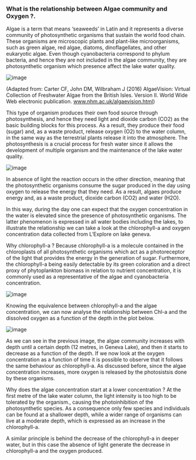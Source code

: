 ### What is the relationship between Algae community and Oxygen ?.

Algae is a term that means ‘seaweeds’ in Latin and it represents a diverse community of photosynthetic organisms that sustain the world food chain. These organisms are microscopic plants and plant-like microorganisms, such as green algae, red algae, diatoms, dinoflagellates, and other eukaryotic algae. Even though cyanobacteria correspond to phylum bacteria, and hence they are not included in the algae community, they are photosynthetic organism which presence affect the lake water quality. 

![image](https://user-images.githubusercontent.com/91272237/146443186-71ad017a-59a2-4381-90a8-b00a3aac6789.png)

(Adapted from: Carter CF, John DM, Wilbraham J (2016) AlgaeVision: Virtual Collection of Freshwater Algae from the British Isles. Version II. World Wide Web electronic publication. www.nhm.ac.uk/algaevision.html)


This type of organism produces their own food source through photosynthesis, and hence  they need  light and dioxide carbon (CO2) as the basic building blocks for this process. As a result, they produce their food (sugar) and, as a waste product,  release oxygen (O2) to the water column, in the same way as the terrestrial plants release it into the atmosphere. The photosynthesis is a crucial process for fresh water since it allows the development of multiple organism and the maintenance of the lake water quality. 

![image](https://user-images.githubusercontent.com/91272237/146443224-dfe70bdb-6e82-46d6-ae52-a0b5e55e1549.png)


In absence of light the reaction occurs in the other direction, meaning that the photosynthetic organisms consume the sugar produced in the day using oxygen to release the energy that they need. As a result, algaes produce energy and, as a waste product, dioxide carbon (CO2) and water (H2O). 
	
In this way, during the day one can expect that the oxygen concentration in the water is elevated since the presence of photosynthetic organisms. The latter phenomenon is expressed in all water bodies including the lakes, to illustrate the relationship we can take a look at the chlorophyll-a and oxygen concentration data collected from L’Explore on lake geneva.

Why chlorophyll-a ? Because chlorophyll-a is a molecule contained in the chloroplasts of all photosynthetic organisms which act as a photoreceptor of the light that provides the energy in the generation of sugar. Furthermore, the chlorophyll-a being easily detectable by its green coloration and a direct proxy of phytoplankton biomass in relation to nutrient concentration, it is commonly used as a representative of the algae and cyanobacteria concentration. 

![image](https://user-images.githubusercontent.com/91272237/146443264-c45553a3-96a4-4cc3-880b-fcdbc05de0bb.png)

Knowing the equivalence between chlorophyll-a and the algae concentration, we can now analyse the relationship between Chl-a and the dissolved oxygen as a function of the depth in the plot below.

![image](https://user-images.githubusercontent.com/91272237/146443311-c4c34357-a119-48b7-8a21-36e4731874a2.png)

As we can see in the previous image, the algae community increases with depth until a certain depth (12 metres, in Geneva Lake), and then it starts to decrease as a function of the depth. If we now look at the oxygen concentration as a function of time it is possible to observe that it follows the same behaviour as chlorophyll-a. As discussed before, since the algae concentration increases, more oxygen is released by the photosistsis done by these organisms. 

Why does the algae concentration start at a lower concentration ? At the first metre of the lake water column, the light intensity is too high to be tolerated by the organism., causing the photoinhibition of the photosynthetic species. As a consequence only few species and individuals can be found at a shallower depth, while a wider range of organisms can live at a moderate depth, which is expressed as an increase in the chlorophyll-a. 

A similar principle is behind the decrease of the chlorophyll-a in deeper water, but in this case the absence of light generate the decrease in chlorophyll-a and the oxygen produced.

